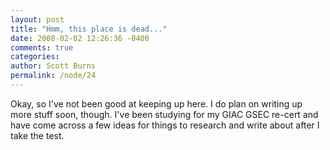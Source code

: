 ```yaml
---
layout: post
title: "Hmm, this place is dead..."
date: 2008-02-02 12:26:36 -0400
comments: true
categories: 
author: Scott Burns
permalink: /node/24
---
```


Okay, so I've not been good at keeping up here.  I do plan on writing up more
stuff soon, though.  I've been studying for my GIAC GSEC re-cert and have come
across a few ideas for things to research and write about after I take the
test.
